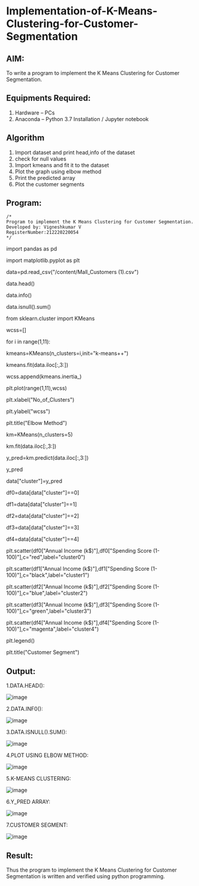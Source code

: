 # Implementation-of-K-Means-Clustering-for-Customer-Segmentation

## AIM:
To write a program to implement the K Means Clustering for Customer Segmentation.

## Equipments Required:
1. Hardware – PCs
2. Anaconda – Python 3.7 Installation / Jupyter notebook

## Algorithm
1. Import dataset and print head,info of the dataset
2. check for null values
3. Import kmeans and fit it to the dataset
4. Plot the graph using elbow method
5. Print the predicted array
6. Plot the customer segments

## Program:
```
/*
Program to implement the K Means Clustering for Customer Segmentation.
Developed by: Vigneshkumar V
RegisterNumber:212220220054  
*/
```
import pandas as pd

import matplotlib.pyplot as plt

data=pd.read_csv("/content/Mall_Customers (1).csv")

data.head()

data.info()

data.isnull().sum()

from sklearn.cluster import KMeans

wcss=[]

for i in range(1,11):

kmeans=KMeans(n_clusters=i,init="k-means++")

kmeans.fit(data.iloc[:,3:])

wcss.append(kmeans.inertia_)

plt.plot(range(1,11),wcss)

plt.xlabel("No_of_Clusters")

plt.ylabel("wcss")

plt.title("Elbow Method")

km=KMeans(n_clusters=5)

km.fit(data.iloc[:,3:])

y_pred=km.predict(data.iloc[:,3:])

y_pred

data["cluster"]=y_pred

df0=data[data["cluster"]==0]

df1=data[data["cluster"]==1]

df2=data[data["cluster"]==2]

df3=data[data["cluster"]==3]

df4=data[data["cluster"]==4]

plt.scatter(df0["Annual Income (k$)"],df0["Spending Score (1-100)"],c="red",label="cluster0")

plt.scatter(df1["Annual Income (k$)"],df1["Spending Score (1-100)"],c="black",label="cluster1")

plt.scatter(df2["Annual Income (k$)"],df2["Spending Score (1-100)"],c="blue",label="cluster2")

plt.scatter(df3["Annual Income (k$)"],df3["Spending Score (1-100)"],c="green",label="cluster3")

plt.scatter(df4["Annual Income (k$)"],df4["Spending Score (1-100)"],c="magenta",label="cluster4")

plt.legend()

plt.title("Customer Segment")
## Output:
1.DATA.HEAD():

![image](https://github.com/VigneshKumar1009/Implementation-of-K-Means-Clustering-for-Customer-Segmentation/assets/113573894/99788249-edf9-4f94-baf8-f198fc45894a)

2.DATA.INF0():

![image](https://github.com/VigneshKumar1009/Implementation-of-K-Means-Clustering-for-Customer-Segmentation/assets/113573894/4fb25ce1-1083-4bd3-9846-948dbfb77777)

3.DATA.ISNULL().SUM():

![image](https://github.com/VigneshKumar1009/Implementation-of-K-Means-Clustering-for-Customer-Segmentation/assets/113573894/05e28d25-47f6-4a7d-bdd5-dd2981609770)

4.PLOT USING ELBOW METHOD:

![image](https://github.com/VigneshKumar1009/Implementation-of-K-Means-Clustering-for-Customer-Segmentation/assets/113573894/79e6eba5-b273-4347-a2c3-1cb871d08992)

5.K-MEANS CLUSTERING:

![image](https://github.com/VigneshKumar1009/Implementation-of-K-Means-Clustering-for-Customer-Segmentation/assets/113573894/412ded1b-f253-44d9-8e88-06391e4150d9)

6.Y_PRED ARRAY:

![image](https://github.com/VigneshKumar1009/Implementation-of-K-Means-Clustering-for-Customer-Segmentation/assets/113573894/2b477b8e-cbfb-4241-8092-b998899d8ee5)

7.CUSTOMER SEGMENT:

![image](https://github.com/VigneshKumar1009/Implementation-of-K-Means-Clustering-for-Customer-Segmentation/assets/113573894/30391c46-aaa4-4c6a-829c-2e91eaad54b7)


## Result:
Thus the program to implement the K Means Clustering for Customer Segmentation is written and verified using python programming.
